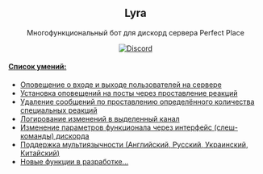 <h2 align="center">
    Lyra
</h2>
<p align="center">
    Многофункциональный бот для дискорд сервера Perfect Place
</p>
<p align="center">
    <a href="https://discord.gg/wGPRmEcQ6s">
        <img src="https://img.shields.io/discord/736277452481101954?color=5865F2&label=PerfectPlace&logoColor=5805F4&style=for-the-badge" alt="Discord">
</p>


#### Список умений:

* Оповещение о входе и выходе пользователей на сервере
* Установка оповещений на посты через проставление реакций
* Удаление сообщений по проставлению определённого количества специальных реакций
* Логирование изменений в выделенный канал
* Изменение параметров функционала через интерфейс (слеш-команды) дискорда
* Поддержка мультиязычности (Английский, Русский, Украинский, Китайский)
* Новые функции в разработке...
